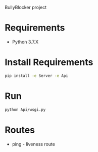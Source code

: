 BullyBlocker project

# Requirements
* Python 3.7.X

# Install Requirements
```bash
pip install -e Server -e Api
```

# Run
```bash
python Api/wsgi.py
```

# Routes
* ping - liveness route
